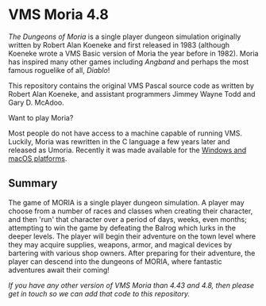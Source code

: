 # VMS Moria 4.8

_The Dungeons of Moria_ is a single player dungeon simulation originally
written by Robert Alan Koeneke and first released in 1983 (although Koeneke
wrote a VMS Basic version of Moria the year before in 1982). Moria has
inspired many other games including _Angband_ and perhaps the most famous
roguelike of all, _Diablo_!

This repository contains the original VMS Pascal source code as written
by Robert Alan Koeneke, and assistant programmers Jimmey Wayne Todd and
Gary D. McAdoo.

Want to play Moria?

Most people do not have access to a machine capable of running VMS. Luckily,
Moria was rewritten in the C language a few years later and released as
Umoria. Recently it was made available for the
[Windows and macOS platforms](https://github.com/dungeons-of-moria/umoria).


## Summary

The game of MORIA is a single player dungeon simulation. A player may choose
from a number of races and classes when creating their character, and then
'run' that character over a period of days, weeks, even months; attempting to
win the game by defeating the Balrog which lurks in the deeper levels. The
player will begin their adventure on the town level where they may acquire
supplies, weapons, armor, and magical devices by bartering with various shop
owners. After preparing for their adventure, the player can descend into the
dungeons of MORIA, where fantastic adventures await their coming!


_If you have any other version of VMS Moria than 4.43 and 4.8, then please get
in touch so we can add that code to this repository._
